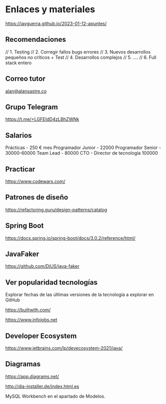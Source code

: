 
# Enlaces y materiales

https://javguerra.github.io/2023-01-12-apuntes/


## Recomendaciones

// 1. Testing
// 2. Corregir fallos bugs errores
// 3. Nuevos desarrollos pequeños no críticos + Test
// 4. Desarrollos complejos
// 5. ....
// 6. Full stack entero


## Correo tutor

alan@alansastre.co

## Grupo Telegram

https://t.me/+LGFEIdD4zLBhZWNk

## Salarios

Prácticas - 250 € mes
Programador Junior - 22000
Programador Senior - 30000-60000
Team Lead - 80000
CTO - Director de tecnología 100000


## Practicar

https://www.codewars.com/


## Patrones de diseño

https://refactoring.guru/design-patterns/catalog

## Spring Boot

https://docs.spring.io/spring-boot/docs/3.0.2/reference/html/

## JavaFaker

https://github.com/DiUS/java-faker


## Ver popularidad tecnologías

Explorar fechas de las últimas versiones de la tecnología a explorar en GitHub

https://builtwith.com/

https://www.infojobs.net


## Developer Ecosystem

https://www.jetbrains.com/lp/devecosystem-2021/java/

## Diagramas

https://app.diagrams.net/

http://dia-installer.de/index.html.es

MySQL Workbench en el apartado de Modelos.